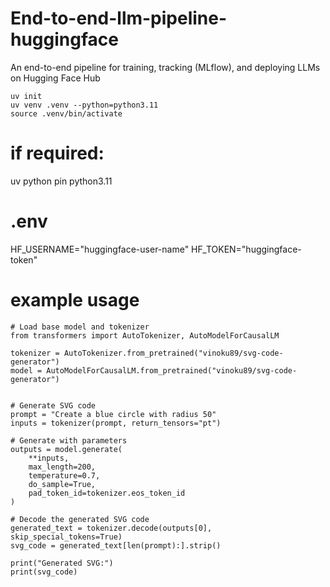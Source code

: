 # End-to-end-llm-pipeline-huggingface
An end-to-end pipeline for training, tracking (MLflow), and deploying LLMs on Hugging Face Hub

```
uv init
uv venv .venv --python=python3.11
source .venv/bin/activate
```

# if required:
uv python pin python3.11

# .env
HF_USERNAME="huggingface-user-name"
HF_TOKEN="huggingface-token"


# example usage
```
# Load base model and tokenizer
from transformers import AutoTokenizer, AutoModelForCausalLM

tokenizer = AutoTokenizer.from_pretrained("vinoku89/svg-code-generator")
model = AutoModelForCausalLM.from_pretrained("vinoku89/svg-code-generator")


# Generate SVG code
prompt = "Create a blue circle with radius 50"
inputs = tokenizer(prompt, return_tensors="pt")

# Generate with parameters
outputs = model.generate(
    **inputs, 
    max_length=200,
    temperature=0.7,
    do_sample=True,
    pad_token_id=tokenizer.eos_token_id
)

# Decode the generated SVG code
generated_text = tokenizer.decode(outputs[0], skip_special_tokens=True)
svg_code = generated_text[len(prompt):].strip()

print("Generated SVG:")
print(svg_code)
```